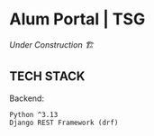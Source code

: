 # Alum Portal | TSG

_*Under Construction 🏗️*_

## TECH STACK

Backend:

    Python ^3.13
    Django REST Framework (drf)
